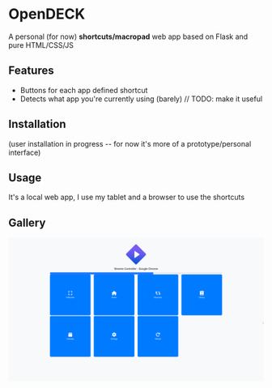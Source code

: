 # OpenDECK

A personal (for now) **shortcuts/macropad** web app based on Flask and pure HTML/CSS/JS

## Features

- Buttons for each app defined shortcut
- Detects what app you're currently using (barely) // TODO: make it useful

## Installation

(user installation in progress -- for now it's more of a prototype/personal interface)

## Usage

It's a local web app, I use my tablet and a browser to use the shortcuts

## Gallery

![Interface](/media/interface.png)
